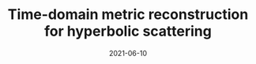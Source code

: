---
title: "Time-domain metric reconstruction for hyperbolic scattering"
collection: talks
type: "Talk"
permalink: /talks/capra24
venue: "24th Capra Meeting on Radiation Reaction in General Relativity"
date: 2021-06-10
location: "Perimeter Institute via Zoom."
link: 'https://pirsa.org/21060058'
---